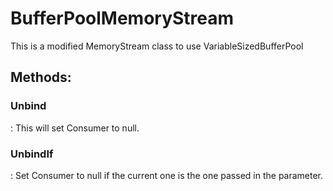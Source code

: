# BufferPoolMemoryStream

This is a modified MemoryStream class to use VariableSizedBufferPool 


## **Methods**:

### **Unbind**
: This will set Consumer to null. 

### **UnbindIf**
: Set Consumer to null if the current one is the one passed in the parameter.  